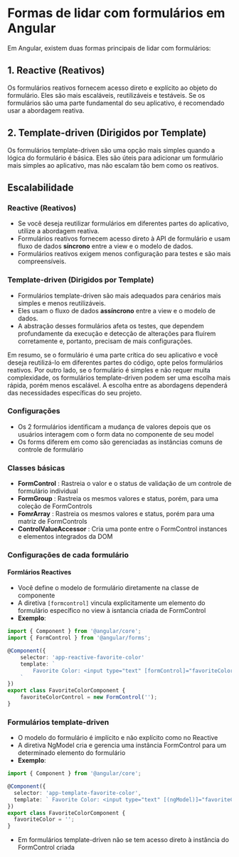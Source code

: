 # Formas de lidar com formulários em Angular 

Em Angular, existem duas formas principais de lidar com formulários:

## 1. Reactive (Reativos)

Os formulários reativos fornecem acesso direto e explícito ao objeto do formulário. Eles são mais escaláveis, reutilizáveis e testáveis. Se os formulários são uma parte fundamental do seu aplicativo, é recomendado usar a abordagem reativa.

## 2. Template-driven (Dirigidos por Template)

Os formulários template-driven são uma opção mais simples quando a lógica do formulário é básica. Eles são úteis para adicionar um formulário mais simples ao aplicativo, mas não escalam tão bem como os reativos.

## Escalabilidade

### Reactive (Reativos)

- Se você deseja reutilizar formulários em diferentes partes do aplicativo, utilize a abordagem reativa.
- Formulários reativos fornecem acesso direto à API de formulário e usam fluxo de dados **síncrono** entre a view e o modelo de dados.
- Formulários reativos exigem menos configuração para testes e são mais compreensíveis.

### Template-driven (Dirigidos por Template)

- Formulários template-driven são mais adequados para cenários mais simples e menos reutilizáveis.
- Eles usam o fluxo de dados **assíncrono** entre a view e o modelo de dados.
- A abstração desses formulários afeta os testes, que dependem profundamente da execução e detecção de alterações para fluírem corretamente e, portanto, precisam de mais configurações.

Em resumo, se o formulário é uma parte crítica do seu aplicativo e você deseja reutilizá-lo em diferentes partes do código, opte pelos formulários reativos. Por outro lado, se o formulário é simples e não requer muita complexidade, os formulários template-driven podem ser uma escolha mais rápida, porém menos escalável. A escolha entre as abordagens dependerá das necessidades específicas do seu projeto.

### Configurações

- Os 2 formulários identificam a mudança de valores depois que os usuários interagem com o form data no componente de seu model
- Os forms diferem em como são gerenciadas as instâncias comuns de controle de formulário

### Classes básicas

- **FormControl** : Rastreia o valor e o status de validação de um controle de formulário individual
- **FormGroup** : Rastreia os mesmos valores e status, porém, para uma coleção de FormControls
- **FomrArray** : Rastreia os mesmos valores e status, porém para uma matriz de FormControls
- **ControlValueAccessor** : Cria uma ponte entre o FormControl instances e elementos integrados da DOM

### Configurações de cada formulário

#### Formlários Reactives

- Você define o modelo de formulário diretamente na classe de componente
- A diretiva `[formcontrol]` vincula explicitamente um elemento do formulário específico no view à isntancia criada de FormControl
- **Exemplo**:

```typescript
import { Component } from '@angular/core';
import { FormControl } from '@angular/forms';

@Component({
    selector: 'app-reactive-favorite-color'
    template: `
        Favorite Color: <input type="text" [formControl]="favoriteColorControl">
    `
})
export class FavoriteColorComponent {
    favoriteColorControl = new FormControl('');
}
```

### Formulários template-driven

- O modelo do formulário é implícito e não explícito como no Reactive
- A diretiva NgModel cria e gerencia uma instância FormControl para um determinado elemento do formulário
- **Exemplo**:

```typescript
import { Component } from '@angular/core';

@Component({
  selector: 'app-template-favorite-color',
  template: ` Favorite Color: <input type="text" [(ngModel)]="favoriteColor" /> `,
})
export class FavoriteColorComponent {
  favoriteColor = '';
}
```

- Em formulários template-driven não se tem acesso direto à instância do FormControl criada
